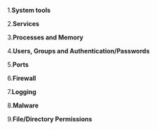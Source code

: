 1.**System tools**

2.**Services**

3.**Processes and Memory**

4.**Users, Groups and Authentication/Passwords**

5.**Ports**

6.**Firewall**

7.**Logging**

8.**Malware**

9.**File/Directory Permissions**
